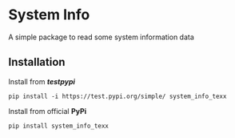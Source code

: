 # System Info
A simple package to read some system information data

## Installation
Install from ***testpypi***
```shell
pip install -i https://test.pypi.org/simple/ system_info_texx
```
Install from official **PyPi**
```
pip install system_info_texx
```

